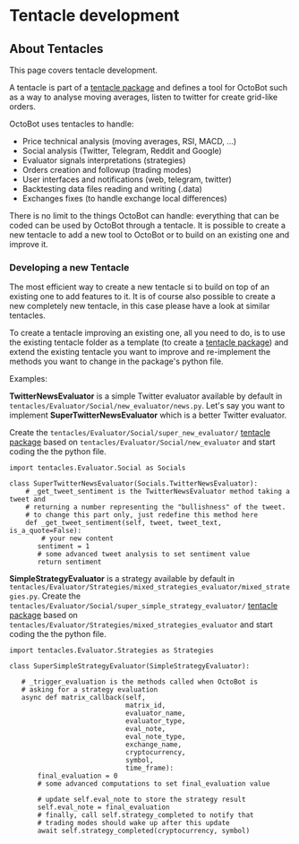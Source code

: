 Tentacle development
====================

About Tentacles
---------------

This page covers tentacle development.

A tentacle is part of a [tentacle
package](Tentacle-Package-Development.html) and defines a tool for
OctoBot such as a way to analyse moving averages, listen to twitter for
create grid-like orders.

OctoBot uses tentacles to handle:

-   Price technical analysis (moving averages, RSI, MACD, \...)
-   Social analysis (Twitter, Telegram, Reddit and Google)
-   Evaluator signals interpretations (strategies)
-   Orders creation and followup (trading modes)
-   User interfaces and notifications (web, telegram, twitter)
-   Backtesting data files reading and writing (.data)
-   Exchanges fixes (to handle exchange local differences)

There is no limit to the things OctoBot can handle: everything that can
be coded can be used by OctoBot through a tentacle. It is possible to
create a new tentacle to add a new tool to OctoBot or to build on an
existing one and improve it.

### Developing a new Tentacle

The most efficient way to create a new tentacle si to build on top of an
existing one to add features to it. It is of course also possible to
create a new completely new tentacle, in this case please have a look at
similar tentacles.

To create a tentacle improving an existing one, all you need to do, is
to use the existing tentacle folder as a template (to create a [tentacle
package](Tentacle-Package-Development.html)) and extend the existing
tentacle you want to improve and re-implement the methods you want to
change in the package\'s python file.

Examples:

**TwitterNewsEvaluator** is a simple Twitter evaluator available by
default in `tentacles/Evaluator/Social/new_evaluator/news.py`. Let\'s
say you want to implement **SuperTwitterNewsEvaluator** which is a
better Twitter evaluator.

Create the `tentacles/Evaluator/Social/super_new_evaluator/` [tentacle
package](Tentacle-Package-Development.html) based on
`tentacles/Evaluator/Social/new_evaluator` and start coding the the
python file.

``` {.sourceCode .python}
import tentacles.Evaluator.Social as Socials

class SuperTwitterNewsEvaluator(Socials.TwitterNewsEvaluator):
    # _get_tweet_sentiment is the TwitterNewsEvaluator method taking a tweet and
    # returning a number representing the "bullishness" of the tweet.
    # to change this part only, just redefine this method here
    def _get_tweet_sentiment(self, tweet, tweet_text, is_a_quote=False):
        # your new content
       sentiment = 1
       # some advanced tweet analysis to set sentiment value
       return sentiment
```

**SimpleStrategyEvaluator** is a strategy available by default in
`tentacles/Evaluator/Strategies/mixed_strategies_evaluator/mixed_strategies.py`.
Create the `tentacles/Evaluator/Social/super_simple_strategy_evaluator/`
[tentacle package](Tentacle-Package-Development.html) based on
`tentacles/Evaluator/Strategies/mixed_strategies_evaluator` and start
coding the the python file.

``` {.sourceCode .python}
import tentacles.Evaluator.Strategies as Strategies

class SuperSimpleStrategyEvaluator(SimpleStrategyEvaluator):

   # _trigger_evaluation is the methods called when OctoBot is
   # asking for a strategy evaluation
   async def matrix_callback(self,
                             matrix_id,
                             evaluator_name,
                             evaluator_type,
                             eval_note,
                             eval_note_type,
                             exchange_name,
                             cryptocurrency,
                             symbol,
                             time_frame):
       final_evaluation = 0
       # some advanced computations to set final_evaluation value

       # update self.eval_note to store the strategy result
       self.eval_note = final_evaluation
       # finally, call self.strategy_completed to notify that
       # trading modes should wake up after this update
       await self.strategy_completed(cryptocurrency, symbol)
```
